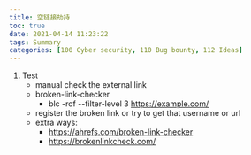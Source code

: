 ```yaml
---
title: 空链接劫持
toc: true
date: 2021-04-14 11:23:22
tags: Summary
categories: [100 Cyber security, 110 Bug bounty, 112 Ideas]
---
```


1. Test
    * manual check the external link
    * broken-link-checker
        * blc -rof --filter-level 3 https://example.com/
    * register the broken link or try to get that username or url
    * extra ways:
        * https://ahrefs.com/broken-link-checker
        * https://brokenlinkcheck.com/

